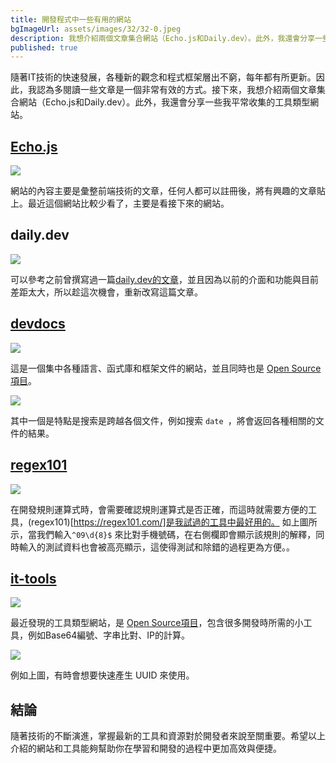 ```yaml
---
title: 開發程式中一些有用的網站
bgImageUrl: assets/images/32/32-0.jpeg
description: 我想介紹兩個文章集合網站（Echo.js和Daily.dev）。此外，我還會分享一些我平常收集的工具類型網站
published: true
---
```


隨著IT技術的快速發展，各種新的觀念和程式框架層出不窮，每年都有所更新。因此，我認為多閱讀一些文章是一個非常有效的方式。接下來，我想介紹兩個文章集合網站（Echo.js和Daily.dev）。此外，我還會分享一些我平常收集的工具類型網站。

## [Echo.js](https://www.echojs.com/)

<img class="img-responsive" loading="lazy" src="assets/images/32/32-01.png">

網站的內容主要是彙整前端技術的文章，任何人都可以註冊後，將有興趣的文章貼上。最近這個網站比較少看了，主要是看接下來的網站。


## daily.dev

<img class="img-responsive" loading="lazy" src="assets/images/32/32-02.png">

可以參考之前曾撰寫過一篇[daily.dev的文章](https://thomascsd.github.io/blog/2020-09-05-IntroducingDailyDev)，並且因為以前的介面和功能與目前差距太大，所以趁這次機會，重新改寫這篇文章。

## [devdocs](https://devdocs.io/)

<img class="img-responsive" loading="lazy" src="assets/images/32/32-03.png">

這是一個集中各種語言、函式庫和框架文件的網站，並且同時也是 [Open Source 項目](https://github.com/freeCodeCamp/devdocs)。

<img class="img-responsive" loading="lazy" src="assets/images/32/32-04.png">

其中一個是特點是搜索是跨越各個文件，例如搜索 `date `，將會返回各種相關的文件的結果。

## [regex101](https://regex101.com/)

<img class="img-responsive" loading="lazy" src="assets/images/32/32-05.png">

在開發規則運算式時，會需要確認規則運算式是否正確，而這時就需要方便的工具，(regex101)[https://regex101.com/]是我試過的工具中最好用的。
如上圖所示，當我們輸入`^09\d{8}$` 來比對手機號碼，在右側欄即會顯示該規則的解釋，同時輸入的測試資料也會被高亮顯示，這使得測試和除錯的過程更為方便。。

## [it-tools](https://it-tools.tech/)

<img class="img-responsive" loading="lazy" src="assets/images/32/32-06.png">

最近發現的工具類型網站，是 [Open Source項目](https://github.com/CorentinTh/it-tools)，包含很多開發時所需的小工具，例如Base64編號、字串比對、IP的計算。

<img class="img-responsive" loading="lazy" src="assets/images/32/32-07.png">

例如上圖，有時會想要快速產生 UUID 來使用。

## 結論
隨著技術的不斷演進，掌握最新的工具和資源對於開發者來說至關重要。希望以上介紹的網站和工具能夠幫助你在學習和開發的過程中更加高效與便捷。
